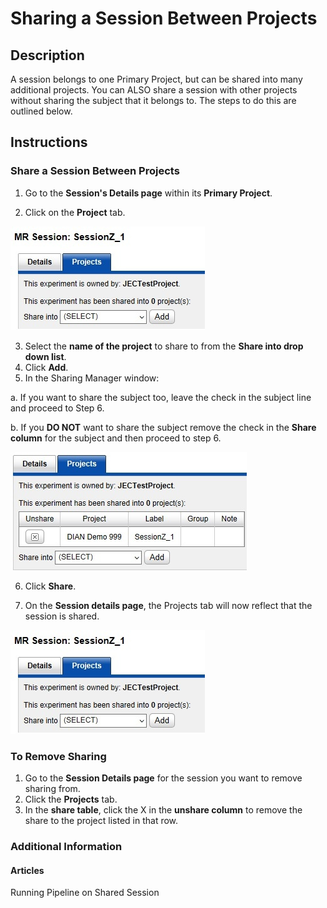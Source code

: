 # Sharing a Session Between Projects

## **Description**
A session belongs to one Primary Project, but can be shared into many additional projects. You can ALSO share a session with other projects without sharing the subject that it belongs to. The steps to do this are outlined below.

## **Instructions**
### **Share a Session Between Projects**

1. Go to the **Session's Details page** within its **Primary Project**.

2. Click on the **Project** tab.

![project tab](images/ShareSessBtwnProjs1.jpg)

3. Select the **name of the project** to share to from the **Share into drop down list**.
4. Click **Add**.
5. In the Sharing Manager window:
   
 a. If you want to share the subject too, leave the check in the subject line and proceed to Step 6.
 
 b. If you **DO NOT** want to share the subject remove the check in the **Share column** for the subject and then proceed to step 6. 

 ![share manager](images/ShareSessBtwnProjs3.jpg)
 
6. Click **Share**.
   
7. On the **Session details page**, the Projects tab will now reflect that the session is shared.

![project tab](images/ShareSessBtwnProjs1.jpg)

### **To Remove Sharing**

1. Go to the **Session Details page** for the session you want to remove sharing from.
2. Click the **Projects** tab.
3. In the **share table**, click the X in the **unshare column** to remove the share to the project listed in that row.
 
### **Additional Information**
#### **Articles**
Running Pipeline on Shared Session
